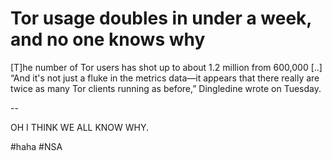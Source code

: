 # Tor usage doubles in under a week, and no one knows why

[T]he number of Tor users has shot up to about 1.2 million from
600,000 [..] “And it's not just a fluke in the metrics data—it appears
that there really are twice as many Tor clients running as before,”
Dingledine wrote on Tuesday.

--

OH I THINK WE ALL KNOW WHY.

#haha #NSA













